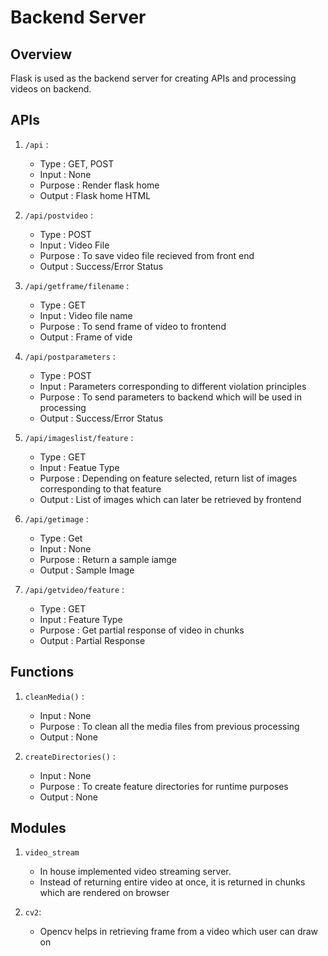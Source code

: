 # Backend Server

## Overview

Flask is used as the backend server for creating APIs and processing videos on backend.

## APIs

1. `/api` : 
    * Type : GET, POST
    * Input : None
    * Purpose : Render flask home
    * Output : Flask home HTML

2. `/api/postvideo` :
    * Type : POST
    * Input : Video File
    * Purpose : To save video file recieved from front end
    * Output : Success/Error Status

3.  `/api/getframe/filename` : 
    * Type : GET
    * Input : Video file name
    * Purpose : To send frame of video to frontend
    * Output : Frame of vide

4. `/api/postparameters` : 
    * Type : POST
    * Input : Parameters corresponding to different violation principles
    * Purpose : To send parameters to backend which will be used in processing
    * Output : Success/Error Status

5. `/api/imageslist/feature` : 
    * Type : GET
    * Input : Featue Type
    * Purpose : Depending on feature selected, return list of images corresponding to that feature
    * Output : List of images which can later be retrieved by frontend

6. `/api/getimage` : 
    * Type : Get
    * Input : None
    * Purpose : Return a sample iamge
    * Output : Sample Image

7. `/api/getvideo/feature` : 
    * Type : GET
    * Input : Feature Type
    * Purpose : Get partial response of video in chunks
    * Output : Partial Response



## Functions

1. `cleanMedia()` : 
    * Input : None
    * Purpose : To clean all the media files from previous processing
    * Output : None

2. `createDirectories()` :
    * Input : None
    * Purpose : To create feature directories for runtime purposes
    * Output : None

## Modules

1. `video_stream` 
    * In house implemented video streaming server. 
    * Instead of returning entire video at once, it is returned in chunks which are rendered on browser

2. `cv2`:
    * Opencv helps in retrieving frame from a video which user can draw on

